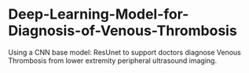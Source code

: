 # Deep-Learning-Model-for-Diagnosis-of-Venous-Thrombosis
Using a CNN base model: ResUnet to support doctors diagnose Venous Thrombosis from lower extremity peripheral ultrasound imaging.

